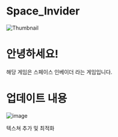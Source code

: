 # Space_Invider

![Thumbnail](https://github.com/choyeounghyeon/Space_Invider/assets/133370084/78464ef2-508d-4f73-b0e5-ea413198fae3)

# 안녕하세요!

해당 게임은 스페이스 인베이더 라는 게임입니다.

# 업데이트 내용

![image](https://github.com/choyeounghyeon/Space_Invider/assets/133370084/36e87519-fc47-4202-8123-9e7b4f90ea22)

텍스쳐 추가 및 최적화
